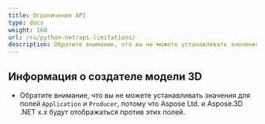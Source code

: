 ```yaml
---
title: Ограничения API
type: docs
weight: 160
url: /ru/python-net/api-limitations/
description: Обратите внимание, что вы не можете устанавливать значения для полей Приложение и Производитель, так как Aspose Ltd. и Aspose.3D .NET x.x будут отображаться против этих полей.
---
```

##  **Информация о создателе модели 3D**
- Обратите внимание, что вы не можете устанавливать значения для полей `Application` и `Producer`, потому что Aspose Ltd. и Aspose.3D .NET x.x будут отображаться против этих полей.
